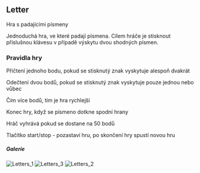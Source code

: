 <h2>Letter</h2>

Hra s padajícími písmeny

Jednoduchá hra, ve které padají písmena. Cílem hráče je stisknout příslušnou klávesu v případě výskytu dvou shodných písmen.

<h3>Pravidla hry</h3>
            
Přičtení jednoho bodu, pokud se stisknutý znak vyskytuje alespoň dvakrát

Odečtení dvou bodů, pokud se stisknutý znak vyskytuje pouze jednou nebo vůbec

Čím více bodů, tím je hra rychlejší

Konec hry, když se písmeno dotkne spodní hrany  

Hráč vyhrává pokud se dostane na 50 bodů


Tlačítko start/stop - pozastaví hru, po skončení hry spustí novou hru

<h5>Galerie</h5>

![Letters_1](https://github.com/LukaBrychta/Letters/assets/134295729/f5623f27-ae17-4105-b39f-f9a16f8208b2)
![Letters_3](https://github.com/LukaBrychta/Letters/assets/134295729/b11946a1-2ed4-4dcd-aa2a-4a21d5fba4cf)
![Letters_2](https://github.com/LukaBrychta/Letters/assets/134295729/7823491c-9c8a-46ae-b748-35355b916168)
